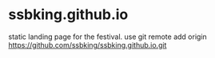 # ssbking.github.io
static landing page for the festival.
use 
git remote add origin https://github.com/ssbking/ssbking.github.io.git
